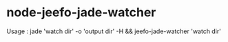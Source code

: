 # node-jeefo-jade-watcher

Usage : jade 'watch dir' -o 'output dir' -H && jeefo-jade-watcher 'watch dir'
